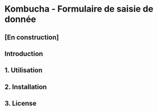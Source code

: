 # Kombucha - Formulaire de saisie de donnée
## [En construction]
## Introduction
## 1. Utilisation
## 2. Installation
## 3. License
